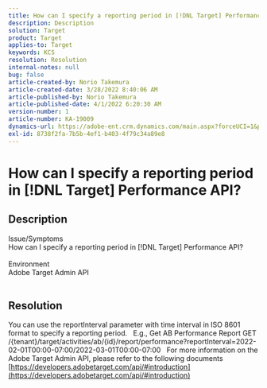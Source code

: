 ```yaml
---
title: How can I specify a reporting period in [!DNL Target] Performance API?
description: Description
solution: Target
product: Target
applies-to: Target
keywords: KCS
resolution: Resolution
internal-notes: null
bug: false
article-created-by: Norio Takemura
article-created-date: 3/28/2022 8:40:06 AM
article-published-by: Norio Takemura
article-published-date: 4/1/2022 6:20:30 AM
version-number: 1
article-number: KA-19009
dynamics-url: https://adobe-ent.crm.dynamics.com/main.aspx?forceUCI=1&pagetype=entityrecord&etn=knowledgearticle&id=b0368ea3-72ae-ec11-9840-0022480bdaa1
exl-id: 8738f2fa-7b5b-4ef1-b403-4f79c34a89e8
---
```

# How can I specify a reporting period in [!DNL Target] Performance API?

## Description

Issue/Symptoms
<br>How can I specify a reporting period in [!DNL Target] Performance API?
<br> 
<br>Environment
<br>Adobe Target Admin API
<br> 

## Resolution


You can use the reportInterval parameter with time interval in ISO 8601 format to specify a reporting period.
 
E.g., Get AB Performance Report
GET /{tenant}/target/activities/ab/{id}/report/performance?reportInterval=2022-02-01T00:00-07:00/2022-03-01T00:00-07:00
 
For more information on the Adobe Target Admin API, please refer to the following documents
[https://developers.adobetarget.com/api/#introduction](https://developers.adobetarget.com/api/#introduction)
